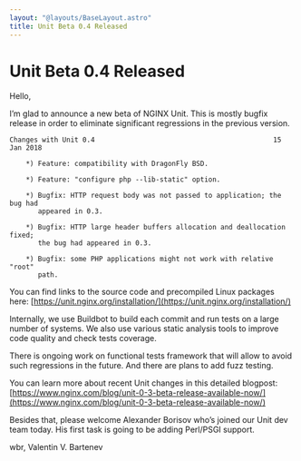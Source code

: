 ```yaml
---
layout: "@layouts/BaseLayout.astro"
title: Unit Beta 0.4 Released
---
```

# Unit Beta 0.4 Released

Hello,

I’m glad to announce a new beta of NGINX Unit.  This is mostly bugfix release
in order to eliminate significant regressions in the previous version.

```none
Changes with Unit 0.4                                            15 Jan 2018

    *) Feature: compatibility with DragonFly BSD.

    *) Feature: "configure php --lib-static" option.

    *) Bugfix: HTTP request body was not passed to application; the bug had
       appeared in 0.3.

    *) Bugfix: HTTP large header buffers allocation and deallocation fixed;
       the bug had appeared in 0.3.

    *) Bugfix: some PHP applications might not work with relative "root"
       path.
```

You can find links to the source code and precompiled Linux packages here:
[https://unit.nginx.org/installation/](https://unit.nginx.org/installation/)

Internally, we use Buildbot to build each commit and run tests on a large
number of systems.  We also use various static analysis tools to improve
code quality and check tests coverage.

There is ongoing work on functional tests framework that will allow to avoid
such regressions in the future.  And there are plans to add fuzz testing.

You can learn more about recent Unit changes in this detailed blogpost:
[https://www.nginx.com/blog/unit-0-3-beta-release-available-now/](https://www.nginx.com/blog/unit-0-3-beta-release-available-now/)

Besides that, please welcome Alexander Borisov who’s joined our Unit dev
team today.  His first task is going to be adding Perl/PSGI support.

wbr, Valentin V. Bartenev
